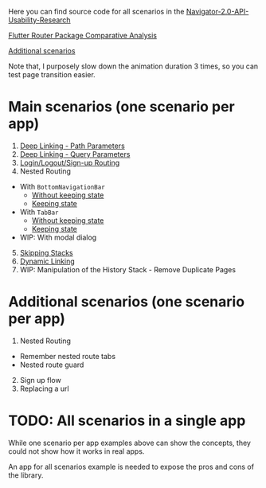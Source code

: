 Here you can find source code for all scenarios in
the [Navigator-2.0-API-Usability-Research](https://github.com/flutter/uxr/wiki/Navigator-2.0-API-Usability-Research)

[Flutter Router Package Comparative Analysis](https://github.com/flutter/uxr/blob/master/nav2-usability/comparative-analysis/README.md)

[Additional scenarios](https://github.com/flutter/uxr/issues/20)

Note that, I purposely slow down the animation duration 3 times, so you can test page transition easier.

# Main scenarios (one scenario per app)

1. [Deep Linking - Path Parameters](1-deep-linking-path-parameters)
2. [Deep Linking - Query Parameters](2-deep-linking-query-parameters)
3. [Login/Logout/Sign-up Routing](3-sign-in-routing)
4. Nested Routing

* With `BottomNavigationBar`
  * [Without keeping state](../bottom-navigation-bar-without-keeping-state)
  * [Keeping state](../bottom-navigation-bar-keeping-state)
* With `TabBar`
  * [Without keeping state](../tab-bar-without-keeping-state)
  * [Keeping state](../tab-bar-keeping-state)
* WIP: With modal dialog

5. [Skipping Stacks](5-skipping-stacks)
6. [Dynamic Linking](6-dynamic-linking)
7. WIP: Manipulation of the History Stack - Remove Duplicate Pages

# Additional scenarios (one scenario per app)

1. Nested Routing

* Remember nested route tabs
* Nested route guard

2. Sign up flow
3. Replacing a url

# TODO: All scenarios in a single app

While one scenario per app examples above can show the concepts, they could not show how it works in real apps.

An app for all scenarios example is needed to expose the pros and cons of the library.